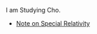 <script src="https://cdn.mathjax.org/mathjax/latest/MathJax.js?config=TeX-AMS-MML_HTMLorMML" type="text/javascript"></script>
I am Studying Cho.
* [Note on Special Relativity](noteSR.md)
